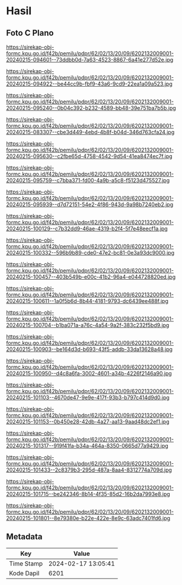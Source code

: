 # Hasil

## Foto C Plano

https://sirekap-obj-formc.kpu.go.id/f42b/pemilu/pdpr/62/02/13/20/09/6202132009001-20240215-094601--73ddbb0d-7a63-4523-8867-6a41e277d52e.jpg

https://sirekap-obj-formc.kpu.go.id/f42b/pemilu/pdpr/62/02/13/20/09/6202132009001-20240215-094922--be44cc9b-fbf9-43a6-9cd9-22ea1a09a523.jpg

https://sirekap-obj-formc.kpu.go.id/f42b/pemilu/pdpr/62/02/13/20/09/6202132009001-20240215-095240--0b04c392-b232-4589-bb48-39e751ba7b5b.jpg

https://sirekap-obj-formc.kpu.go.id/f42b/pemilu/pdpr/62/02/13/20/09/6202132009001-20240215-083307--cbe3d449-4ebd-4b8f-b04d-346d763cfa24.jpg

https://sirekap-obj-formc.kpu.go.id/f42b/pemilu/pdpr/62/02/13/20/09/6202132009001-20240215-095630--c2fbe65d-4758-4542-9d54-41ea8474ec7f.jpg

https://sirekap-obj-formc.kpu.go.id/f42b/pemilu/pdpr/62/02/13/20/09/6202132009001-20240215-095759--c7bba371-fd00-4a9b-a5c8-f5123d475527.jpg

https://sirekap-obj-formc.kpu.go.id/f42b/pemilu/pdpr/62/02/13/20/09/6202132009001-20240215-095939--d7d72151-54e2-4f86-943d-9a98b7240eb2.jpg

https://sirekap-obj-formc.kpu.go.id/f42b/pemilu/pdpr/62/02/13/20/09/6202132009001-20240215-100129--c7b32dd9-46ae-4319-b2f4-5f7e48eecf1a.jpg

https://sirekap-obj-formc.kpu.go.id/f42b/pemilu/pdpr/62/02/13/20/09/6202132009001-20240215-100332--596b9b89-cde0-47e2-bc81-0e3a93dc9000.jpg

https://sirekap-obj-formc.kpu.go.id/f42b/pemilu/pdpr/62/02/13/20/09/6202132009001-20240215-100457--403b549b-e00c-41b2-96a4-e044728820ed.jpg

https://sirekap-obj-formc.kpu.go.id/f42b/pemilu/pdpr/62/02/13/20/09/6202132009001-20240215-100611--1a0f5b6d-8b44-4181-9793-dc6439ee488f.jpg

https://sirekap-obj-formc.kpu.go.id/f42b/pemilu/pdpr/62/02/13/20/09/6202132009001-20240215-100704--b1ba071a-a76c-4a54-9a2f-383c232f5bd9.jpg

https://sirekap-obj-formc.kpu.go.id/f42b/pemilu/pdpr/62/02/13/20/09/6202132009001-20240215-100903--be164d3d-b693-43f5-addb-33da13628a48.jpg

https://sirekap-obj-formc.kpu.go.id/f42b/pemilu/pdpr/62/02/13/20/09/6202132009001-20240215-100950--d4c8a6fa-3002-4601-a34b-4226f2146a90.jpg

https://sirekap-obj-formc.kpu.go.id/f42b/pemilu/pdpr/62/02/13/20/09/6202132009001-20240215-101103--4670de47-9e9e-417f-93b3-b797c414d9d0.jpg

https://sirekap-obj-formc.kpu.go.id/f42b/pemilu/pdpr/62/02/13/20/09/6202132009001-20240215-101153--0b450e28-42db-4a27-aa13-9aad48dc2ef1.jpg

https://sirekap-obj-formc.kpu.go.id/f42b/pemilu/pdpr/62/02/13/20/09/6202132009001-20240215-101317--919f41fa-b34a-464a-8350-0665d77a9429.jpg

https://sirekap-obj-formc.kpu.go.id/f42b/pemilu/pdpr/62/02/13/20/09/6202132009001-20240215-101433--2c8379b3-295d-487a-8aa4-8312774a709d.jpg

https://sirekap-obj-formc.kpu.go.id/f42b/pemilu/pdpr/62/02/13/20/09/6202132009001-20240215-101715--be242346-8b14-4f35-85d2-16b2da7993e8.jpg

https://sirekap-obj-formc.kpu.go.id/f42b/pemilu/pdpr/62/02/13/20/09/6202132009001-20240215-101801--8e79380e-b22e-422e-8e9c-63adc7401fd6.jpg


## Metadata

| Key        | Value               |
| ---------- | ------------------- |
| Time Stamp | 2024-02-17 13:05:41 |
| Kode Dapil | 6201                |




